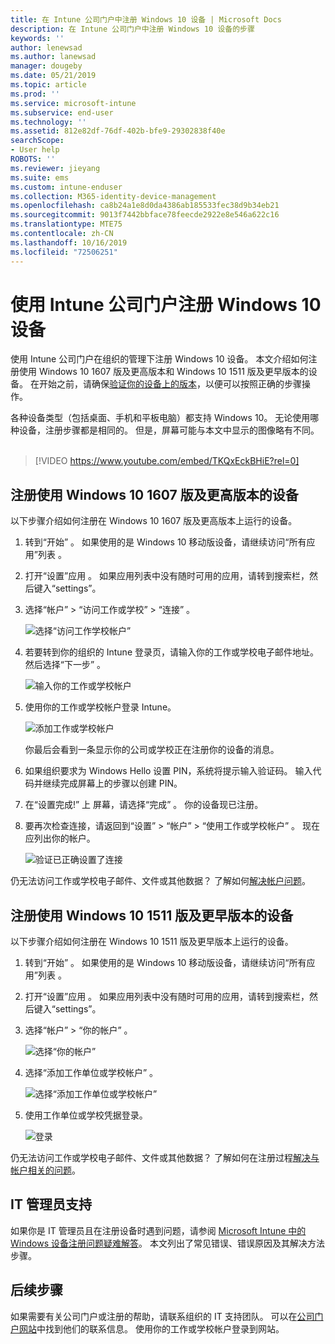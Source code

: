 ```yaml
---
title: 在 Intune 公司门户中注册 Windows 10 设备 | Microsoft Docs
description: 在 Intune 公司门户中注册 Windows 10 设备的步骤
keywords: ''
author: lenewsad
ms.author: lanewsad
manager: dougeby
ms.date: 05/21/2019
ms.topic: article
ms.prod: ''
ms.service: microsoft-intune
ms.subservice: end-user
ms.technology: ''
ms.assetid: 812e82df-76df-402b-bfe9-29302838f40e
searchScope:
- User help
ROBOTS: ''
ms.reviewer: jieyang
ms.suite: ems
ms.custom: intune-enduser
ms.collection: M365-identity-device-management
ms.openlocfilehash: ca8b24a1e8d0da4386ab185533fec38d9b34eb21
ms.sourcegitcommit: 9013f7442bbface78feecde2922e8e546a622c16
ms.translationtype: MTE75
ms.contentlocale: zh-CN
ms.lasthandoff: 10/16/2019
ms.locfileid: "72506251"
---
```

# <a name="enroll-windows-10-devices-with-intune-company-portal"></a>使用 Intune 公司门户注册 Windows 10 设备

使用 Intune 公司门户在组织的管理下注册 Windows 10 设备。 本文介绍如何注册使用 Windows 10 1607 版及更高版本和 Windows 10 1511 版及更早版本的设备。 在开始之前，请确保[验证你的设备上的版本](windows-enrollment-company-portal.md#find-windows-10-version-number)，以便可以按照正确的步骤操作。  

各种设备类型（包括桌面、手机和平板电脑）都支持 Windows 10。 无论使用哪种设备，注册步骤都是相同的。 但是，屏幕可能与本文中显示的图像略有不同。  
</br>
> [!VIDEO https://www.youtube.com/embed/TKQxEckBHiE?rel=0]

## <a name="enroll-windows-10-version-1607-and-later-device"></a>注册使用 Windows 10 1607 版及更高版本的设备 
以下步骤介绍如何注册在 Windows 10 1607 版及更高版本上运行的设备。  

1. 转到“开始”  。 如果使用的是 Windows 10 移动版设备，请继续访问“所有应用”列表  。

2. 打开“设置”应用  。 如果应用列表中没有随时可用的应用，请转到搜索栏，然后键入“settings”。

3. 选择“帐户”   > “访问工作或学校”   > “连接”  。  


    ![选择“访问工作学校帐户”](./media/w10-enroll-rs1-connect-to-work-or-school.png)  

4. 若要转到你的组织的 Intune 登录页，请输入你的工作或学校电子邮件地址。 然后选择“下一步”  。  


   ![输入你的工作或学校帐户](./media/w10-enroll-rs1-set-up-work-or-school-account.png)  

5. 使用你的工作或学校帐户登录 Intune。  


    ![添加工作或学校帐户](./media/w10-enroll-rs1-enter-your-credentials.png)  

    你最后会看到一条显示你的公司或学校正在注册你的设备的消息。

6. 如果组织要求为 Windows Hello 设置 PIN，系统将提示输入验证码。 输入代码并继续完成屏幕上的步骤以创建 PIN。  

7. 在“设置完成!”  上 屏幕，请选择“完成”  。 你的设备现已注册。  

8. 要再次检查连接，请返回到“设置” > “帐户” > “使用工作或学校帐户”    。  现在应列出你的帐户。  


    ![验证已正确设置了连接](./media/w10-enroll-rs1-validate-successful-enrollment.png)  

仍无法访问工作或学校电子邮件、文件或其他数据？ 了解如何[解决帐户问题](troubleshoot-your-windows-10-device-windows.md#troubleshooting-steps-to-follow-if-you-see-access-work-or-school)。  

## <a name="enroll-windows-10-version-1511-and-earlier-device"></a>注册使用 Windows 10 1511 版及更早版本的设备  
以下步骤介绍如何注册在 Windows 10 1511 版及更早版本上运行的设备。  

1. 转到“开始”  。 如果使用的是 Windows 10 移动版设备，请继续访问“所有应用”列表  。

2. 打开“设置”应用  。 如果应用列表中没有随时可用的应用，请转到搜索栏，然后键入“settings”。

3. 选择“帐户” > “你的帐户”   。  


    ![选择“你的帐户”](./media/W10-enroll-2-accounts-your-account.png)  

5. 选择“添加工作单位或学校帐户”  。  


    ![选择“添加工作单位或学校帐户”](./media/w10-enroll-3-add-work-school-acct.png)  

6. 使用工作单位或学校凭据登录。  


    ![登录](./media/W10-enroll-4-sign-in.png)  

仍无法访问工作或学校电子邮件、文件或其他数据？ 了解如何在注册过程[解决与帐户相关的问题](troubleshoot-your-windows-10-device-windows.md#troubleshooting-steps-to-follow-if-you-see-your-account)。  

## <a name="it-administrator-support"></a>IT 管理员支持   

如果你是 IT 管理员且在注册设备时遇到问题，请参阅 [Microsoft Intune 中的 Windows 设备注册问题疑难解答](https://support.microsoft.com/help/4469913)。 本文列出了常见错误、错误原因及其解决方法步骤。 

## <a name="next-steps"></a>后续步骤  
如果需要有关公司门户或注册的帮助，请联系组织的 IT 支持团队。 可以在[公司门户网站](https://go.microsoft.com/fwlink/?linkid=2010980)中找到他们的联系信息。 使用你的工作或学校帐户登录到网站。  

 

